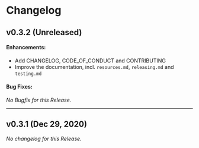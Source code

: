 # Changelog

## v0.3.2 (Unreleased)

#### Enhancements:

- Add CHANGELOG, CODE_OF_CONDUCT and CONTRIBUTING
- Improve the documentation, incl. `resources.md`, `releasing.md` and
  `testing.md`

#### Bug Fixes:

*No Bugfix for this Release.*

---

## v0.3.1 (Dec 29, 2020)

*No changelog for this Release.*
